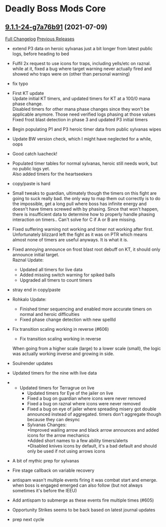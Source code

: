 # Deadly Boss Mods Core

## [9.1.1-24-g7a76b91](https://github.com/DeadlyBossMods/DeadlyBossMods/tree/7a76b918db6615409caaca5928bcd22a16a0283e) (2021-07-09)
[Full Changelog](https://github.com/DeadlyBossMods/DeadlyBossMods/compare/9.1.1...7a76b918db6615409caaca5928bcd22a16a0283e) [Previous Releases](https://github.com/DeadlyBossMods/DeadlyBossMods/releases)

- extend P3 data on heroic sylvanas just a bit longer from latest public logs, before heading to bed  
- Fulfil 2x request to use icons for traps, including yells/etc on raznal. while at it, fixed a bug where target warning never actually fired and showed who traps were on (other than personal warning)  
- fix typo  
- First KT update  
    Update initial KT timers, and updated timers for KT at a 100/0 mana phase change.  
    Disabled timers for other mana phase changes since they won't be applicable anymore. Those need verified logs phasing at those values  
    Fixed frost blast detection in phase 3 and updated P3 initial timers  
- Begin populating P1 and P3 heroic timer data from public sylvanas wipes  
- Update BW version check, which I might have neglected for a while, oops  
- Good catch luacheck!  
- Populated timer tables for normal sylvanas, heroic still needs work, but no public logs yet.  
    Also added timers for the heartseekers  
- copy/paste is hard  
- Small tweaks to guardian, ultimately though the timers on this fight are going to suck really bad. the only way to map them out correctly is to do the impossible, get a long pull where boss has infinite energy and doesn't have timers screwed with by phasing. Since that won't happen, there is insufficient data to determine how to properly handle phasing interaction on timers.. Can't solve for C if A or B are missing.  
- Fixed suffering warning not working and timer not working after first.  
    Unfortunately blizzard left the fight as it was on PTR which means almost none of timers are useful anyways. It is what it is.  
- Fixed annoying announce on frost blast root debuff on KT, it should only announce initial target.  
    Raznal Update:  
     - Updated all timers for live data  
     - Added missing switch warning for spiked balls  
     - Upgraded all timers to count timers  
- stray end in copy/paste  
- Rohkalo Update:  
     - Finished timer sequencing and enabled more accurate timers on normal and heroic difficulties  
     - Fixed phase change detection with new spellId  
- Fix transition scaling working in reverse (#606)  
    * Fix transition scaling working in reverse  
    When going from a higher scale (large) to a lower scale (small), the logic was actually working inverse and growing in side.  
- Soulrender updates  
- Updated timers for the nine with live data  
-  - Updated timers for Terragrue on live  
     - Updated timers for Eye of the jailer on live  
     - Fixed a bug on guardian where icons were never removed  
     - Fixed a bug on raznal where icons were never removed  
     - Fixed a bug on eye of jailer where spreading misery got double announced instead of aggregated. timers don't aggregate though because they can desync  
     - Sylvanas Changes:  
    *Improved wailing arrow and black arrow announces and added icons for the arrow mechanics  
    *Added short names to a few ability timers/alerts  
    *Disabled knives icons by default, it's a bad default and should only be used if not using arrows icons  
- A bit of mythic prep for sylvanas  
- Fire stage callback on variable recovery  
- antispam wasn't multiple events firing it was combat start and emerge. when boss is engaged emerged can also follow (but not always sometimes it's before the IEEU)  
- Add antispam to submerge as these events fire multiple times (#605)  
- Opportunity Strikes seems to be back based on latest journal updates  
- prep next cycle  

